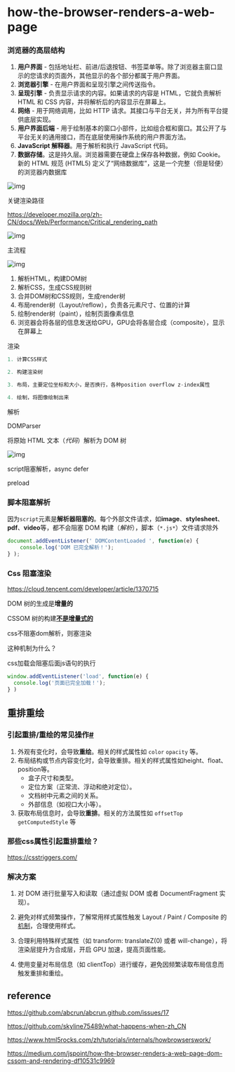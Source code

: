 # how-the-browser-renders-a-web-page



### 浏览器的高层结构

1. **用户界面** - 包括地址栏、前进/后退按钮、书签菜单等。除了浏览器主窗口显示的您请求的页面外，其他显示的各个部分都属于用户界面。
2. **浏览器引擎** - 在用户界面和呈现引擎之间传送指令。
3. **呈现引擎** - 负责显示请求的内容。如果请求的内容是 HTML，它就负责解析 HTML 和 CSS 内容，并将解析后的内容显示在屏幕上。
4. **网络** - 用于网络调用，比如 HTTP 请求。其接口与平台无关，并为所有平台提供底层实现。
5. **用户界面后端** - 用于绘制基本的窗口小部件，比如组合框和窗口。其公开了与平台无关的通用接口，而在底层使用操作系统的用户界面方法。
6. **JavaScript 解释器**。用于解析和执行 JavaScript 代码。
7. **数据存储**。这是持久层。浏览器需要在硬盘上保存各种数据，例如 Cookie。新的 HTML 规范 (HTML5) 定义了“网络数据库”，这是一个完整（但是轻便）的浏览器内数据库

![img](https://www.html5rocks.com/zh/tutorials/internals/howbrowserswork/layers.png)

关键渲染路径

https://developer.mozilla.org/zh-CN/docs/Web/Performance/Critical_rendering_path

![img](https://miro.medium.com/max/1000/1*yQJkz12sPxS-kJoMDqzbEQ.png)

主流程



![img](https://www.html5rocks.com/zh/tutorials/internals/howbrowserswork/webkitflow.png)

1. 解析HTML，构建DOM树
2. 解析CSS，生成CSS规则树
3. 合并DOM树和CSS规则，生成render树
4. 布局render树（Layout/reflow），负责各元素尺寸、位置的计算
5. 绘制render树（paint），绘制页面像素信息
6. 浏览器会将各层的信息发送给GPU，GPU会将各层合成（composite），显示在屏幕上

渲染

```javascript
1. 计算CSS样式

2. 构建渲染树

3. 布局，主要定位坐标和大小，是否换行，各种position overflow z-index属性

4. 绘制，将图像绘制出来
```



解析

DOMParser

将原始 HTML 文本（*代码*）解析为 DOM 树

![img](https://miro.medium.com/max/700/1*DTO0PBRawrEdZakWloQVjg.png)

script阻塞解析，async defer

preload

### 脚本阻塞解析



因为`script`元素是**解析器阻塞的**。每个外部文件请求，如**image**、**stylesheet**、**pdf**、**video**等，都不会阻塞 DOM 构建（*解析*），脚本（`*.js*`）文件请求除外

```js
document.addEventListener(' DOMContentLoaded ', function(e) { 
    console.log('DOM 已完全解析！'); 
} );
```



### Css 阻塞渲染

https://cloud.tencent.com/developer/article/1370715

DOM 树的生成是**增量的**

CSSOM 树的构建[**不是增量式的**](https://developer.mozilla.org/en-US/docs/Web/Performance/Critical_rendering_path#CSS_Object_Model)

css不阻塞dom解析，则塞渲染

这种机制为什么？

css加载会阻塞后面js语句的执行

```js
window.addEventListener('load', function(e) { 
  console.log('页面已完全加载！'); 
} )
```



## 重排重绘

### 引起重排/重绘的常见操作[#](https://febook.hzfe.org/awesome-interview/book1/browser-repain-reflow#引起重排重绘的常见操作)

1. 外观有变化时，会导致**重绘**。相关的样式属性如 `color` `opacity` 等。
2. 布局结构或节点内容变化时，会导致重排。相关的样式属性如height、float、position等。
   - 盒子尺寸和类型。
   - 定位方案（正常流、浮动和绝对定位）。
   - 文档树中元素之间的关系。
   - 外部信息（如视口大小等）。
3. 获取布局信息时，会导致**重排**。相关的方法属性如 `offsetTop` `getComputedStyle` 等

### 那些css属性引起重排重绘？

https://csstriggers.com/

### 解决方案

1. 对 DOM 进行批量写入和读取（通过虚拟 DOM 或者 DocumentFragment 实现）。

1. 避免对样式频繁操作，了解常用样式属性触发 Layout / Paint / Composite 的[机制](https://csstriggers.com/)，合理使用样式。
2. 合理利用特殊样式属性（如 transform: translateZ(0) 或者 will-change），将渲染层提升为合成层，开启 GPU 加速，提高页面性能。
3. 使用变量对布局信息（如 clientTop）进行缓存，避免因频繁读取布局信息而触发重排和重绘。

## reference

https://github.com/abcrun/abcrun.github.com/issues/17

https://github.com/skyline75489/what-happens-when-zh_CN

https://www.html5rocks.com/zh/tutorials/internals/howbrowserswork/

https://medium.com/jspoint/how-the-browser-renders-a-web-page-dom-cssom-and-rendering-df10531c9969
